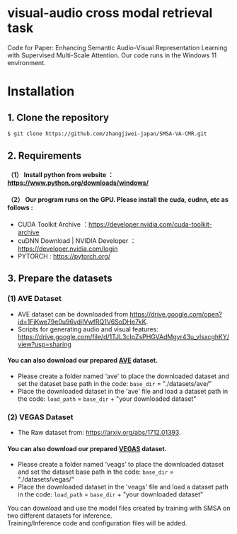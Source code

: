# visual-audio cross modal retrieval task
Code for Paper: Enhancing Semantic Audio-Visual Representation Learning with Supervised Multi-Scale Attention. Our code runs in the Windows 11 environment.
# Installation
## 1. Clone the repository
```bash
$ git clone https://github.com/zhangjiwei-japan/SMSA-VA-CMR.git
```
## 2. Requirements
#### （1） Install python from website ：https://www.python.org/downloads/windows/
#### （2） Our program runs on the GPU. Please install the cuda, cudnn, etc as follows : 
- CUDA Toolkit Archive ：https://developer.nvidia.com/cuda-toolkit-archive
- cuDNN Download | NVIDIA Developer ：https://developer.nvidia.com/login
- PYTORCH : https://pytorch.org/

## 3. Prepare the datasets
### (1) AVE Dataset 
- AVE dataset can be downloaded from https://drive.google.com/open?id=1FjKwe79e0u96vdjIVwfRQ1V6SoDHe7kK.
- Scripts for generating audio and visual features: https://drive.google.com/file/d/1TJL3cIpZsPHGVAdMgyr43u_vlsxcghKY/view?usp=sharing
#### You can also download our prepared [AVE](https://drive.google.com/file/d/14Qdprd8_9cdih3QDN726kJTzaoo9Y8Y-/view?usp=sharing) dataset.
- Please create a folder named 'ave' to place the downloaded dataset and set the dataset base path in the code: `base_dir` = "./datasets/ave/"
- Place the downloaded dataset in the 'ave' file and load a dataset path in the code: `load_path` = `base_dir` + "your downloaded dataset"
### (2) VEGAS Dataset 
- The Raw dataset from: https://arxiv.org/abs/1712.01393.
#### You can also download our prepared [VEGAS](https://drive.google.com/file/d/142VXU9-3P2HcaCWCQVlezRGJguGnHeHD/view?usp=sharing) dataset. 
- Please create a folder named 'veags' to place the downloaded dataset and set the dataset base path in the code: `base_dir` = "./datasets/vegas/"
- Place the downloaded dataset in the 'veags' file and load a dataset path in the code: `load_path` = `base_dir` + "your downloaded dataset" <br />

You can download and use the model files created by training with SMSA on two different datasets for inference.<br />
Training/Inference code and configuration files will be added.
